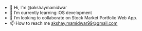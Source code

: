 - 👋 Hi, I’m @akshaymamidwar
- 🌱 I’m currently learning iOS development
- 💞️ I’m looking to collaborate on Stock Market Portfolio Web App.
- 📫 How to reach me akshay.mamidwar99@gmail.com

<!---
akshaymamidwar/akshaymamidwar is a ✨ special ✨ repository because its `README.md` (this file) appears on your GitHub profile.
You can click the Preview link to take a look at your changes.
--->
